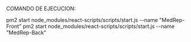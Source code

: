 COMANDO DE EJECUCION:

pm2 start node_modules/react-scripts/scripts/start.js --name "MedRep-Front"
pm2 start node_modules/react-scripts/scripts/start.js --name "MedRep-Back"

